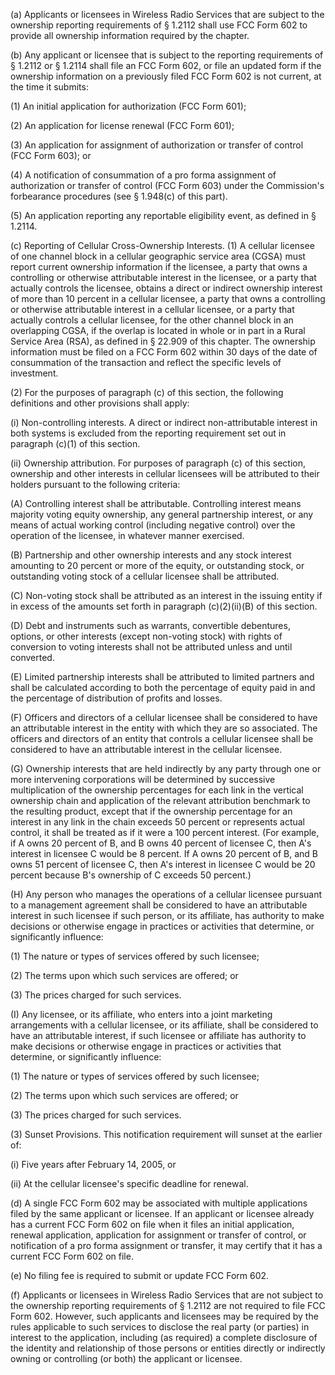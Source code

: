 (a) Applicants or licensees in Wireless Radio Services that are subject to the ownership reporting requirements of § 1.2112 shall use FCC Form 602 to provide all ownership information required by the chapter.

(b) Any applicant or licensee that is subject to the reporting requirements of § 1.2112 or § 1.2114 shall file an FCC Form 602, or file an updated form if the ownership information on a previously filed FCC Form 602 is not current, at the time it submits:

(1) An initial application for authorization (FCC Form 601);

(2) An application for license renewal (FCC Form 601);

(3) An application for assignment of authorization or transfer of control (FCC Form 603); or

(4) A notification of consummation of a pro forma assignment of authorization or transfer of control (FCC Form 603) under the Commission's forbearance procedures (see § 1.948(c) of this part).

(5) An application reporting any reportable eligibility event, as defined in § 1.2114.

(c) Reporting of Cellular Cross-Ownership Interests. (1) A cellular licensee of one channel block in a cellular geographic service area (CGSA) must report current ownership information if the licensee, a party that owns a controlling or otherwise attributable interest in the licensee, or a party that actually controls the licensee, obtains a direct or indirect ownership interest of more than 10 percent in a cellular licensee, a party that owns a controlling or otherwise attributable interest in a cellular licensee, or a party that actually controls a cellular licensee, for the other channel block in an overlapping CGSA, if the overlap is located in whole or in part in a Rural Service Area (RSA), as defined in § 22.909 of this chapter. The ownership information must be filed on a FCC Form 602 within 30 days of the date of consummation of the transaction and reflect the specific levels of investment.

(2) For the purposes of paragraph (c) of this section, the following definitions and other provisions shall apply:

(i) Non-controlling interests. A direct or indirect non-attributable interest in both systems is excluded from the reporting requirement set out in paragraph (c)(1) of this section.

(ii) Ownership attribution. For purposes of paragraph (c) of this section, ownership and other interests in cellular licensees will be attributed to their holders pursuant to the following criteria:

(A) Controlling interest shall be attributable. Controlling interest means majority voting equity ownership, any general partnership interest, or any means of actual working control (including negative control) over the operation of the licensee, in whatever manner exercised.

(B) Partnership and other ownership interests and any stock interest amounting to 20 percent or more of the equity, or outstanding stock, or outstanding voting stock of a cellular licensee shall be attributed.

(C) Non-voting stock shall be attributed as an interest in the issuing entity if in excess of the amounts set forth in paragraph (c)(2)(ii)(B) of this section.

(D) Debt and instruments such as warrants, convertible debentures, options, or other interests (except non-voting stock) with rights of conversion to voting interests shall not be attributed unless and until converted.

(E) Limited partnership interests shall be attributed to limited partners and shall be calculated according to both the percentage of equity paid in and the percentage of distribution of profits and losses.

(F) Officers and directors of a cellular licensee shall be considered to have an attributable interest in the entity with which they are so associated. The officers and directors of an entity that controls a cellular licensee shall be considered to have an attributable interest in the cellular licensee.

(G) Ownership interests that are held indirectly by any party through one or more intervening corporations will be determined by successive multiplication of the ownership percentages for each link in the vertical ownership chain and application of the relevant attribution benchmark to the resulting product, except that if the ownership percentage for an interest in any link in the chain exceeds 50 percent or represents actual control, it shall be treated as if it were a 100 percent interest. (For example, if A owns 20 percent of B, and B owns 40 percent of licensee C, then A's interest in licensee C would be 8 percent. If A owns 20 percent of B, and B owns 51 percent of licensee C, then A's interest in licensee C would be 20 percent because B's ownership of C exceeds 50 percent.)

(H) Any person who manages the operations of a cellular licensee pursuant to a management agreement shall be considered to have an attributable interest in such licensee if such person, or its affiliate, has authority to make decisions or otherwise engage in practices or activities that determine, or significantly influence:

(1) The nature or types of services offered by such licensee;

(2) The terms upon which such services are offered; or

(3) The prices charged for such services.

(I) Any licensee, or its affiliate, who enters into a joint marketing arrangements with a cellular licensee, or its affiliate, shall be considered to have an attributable interest, if such licensee or affiliate has authority to make decisions or otherwise engage in practices or activities that determine, or significantly influence:

(1) The nature or types of services offered by such licensee;

(2) The terms upon which such services are offered; or

(3) The prices charged for such services.

(3) Sunset Provisions. This notification requirement will sunset at the earlier of:

(i) Five years after February 14, 2005, or

(ii) At the cellular licensee's specific deadline for renewal.

(d) A single FCC Form 602 may be associated with multiple applications filed by the same applicant or licensee. If an applicant or licensee already has a current FCC Form 602 on file when it files an initial application, renewal application, application for assignment or transfer of control, or notification of a pro forma assignment or transfer, it may certify that it has a current FCC Form 602 on file.

(e) No filing fee is required to submit or update FCC Form 602.

(f) Applicants or licensees in Wireless Radio Services that are not subject to the ownership reporting requirements of § 1.2112 are not required to file FCC Form 602. However, such applicants and licensees may be required by the rules applicable to such services to disclose the real party (or parties) in interest to the application, including (as required) a complete disclosure of the identity and relationship of those persons or entities directly or indirectly owning or controlling (or both) the applicant or licensee.

